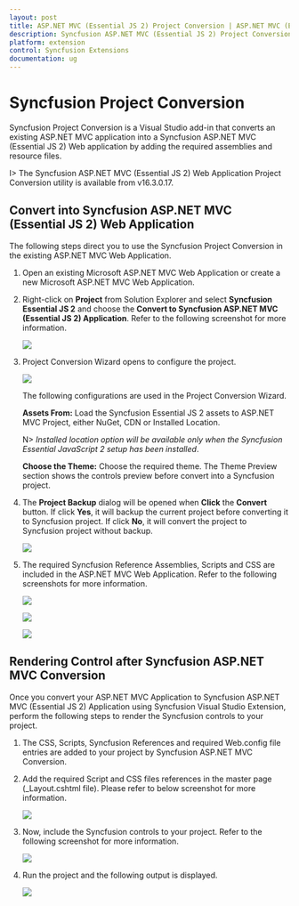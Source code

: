 ```yaml
---
layout: post
title: ASP.NET MVC (Essential JS 2) Project Conversion | ASP.NET MVC (Essential JS 2) | Syncfusion
description: Syncfusion ASP.NET MVC (Essential JS 2) Project Conversion is a Visual Studio add-in that converts an existing ASP.NET MVC application into a Syncfusion ASP.NET MVC (Essential JS 2) Web application by adding the required Essential JS 2 components
platform: extension
control: Syncfusion Extensions
documentation: ug
---
```


# Syncfusion Project Conversion  

Syncfusion Project Conversion is a Visual Studio add-in that converts an existing ASP.NET MVC application into a Syncfusion ASP.NET MVC (Essential JS 2) Web application by adding the required assemblies and resource files.

I> The Syncfusion ASP.NET MVC (Essential JS 2) Web Application Project Conversion utility is available from v16.3.0.17. 

## Convert into Syncfusion ASP.NET MVC (Essential JS 2) Web Application 

The following steps direct you to use the Syncfusion Project Conversion in the existing ASP.NET MVC Web Application.

1. Open an existing Microsoft ASP.NET MVC Web Application or create a new Microsoft ASP.NET MVC Web Application. 

2. Right-click on **Project** from Solution Explorer and select **Syncfusion Essential JS 2** and choose the **Convert to Syncfusion ASP.NET MVC (Essential JS 2) Application**. Refer to the following screenshot for more information.

   ![](Project-Conversion_images/Project-Conversion_img1.jpg)

3. Project Conversion Wizard opens to configure the project.

   ![](Project-Conversion_images/Project-Conversion_img2.jpg)
   
   The following configurations are used in the Project Conversion Wizard.

   **Assets From:** Load the Syncfusion Essential JS 2 assets to ASP.NET MVC Project, either NuGet, CDN or Installed Location.   

   N> *Installed location option will be available only when the Syncfusion Essential JavaScript 2 setup has been installed*.   
   
   **Choose the Theme:** Choose the required theme. The Theme Preview section shows the controls preview before convert into a Syncfusion project.
   
4. The **Project Backup** dialog will be opened when **Click** the **Convert** button. If click **Yes**, it will backup the current project before converting it to Syncfusion project. If click **No**, it will convert the project to Syncfusion project without backup.
    
   ![](Project-Conversion_images/Project-Conversion_img3.jpg)   

5. The required Syncfusion Reference Assemblies, Scripts and CSS are included in the ASP.NET MVC Web Application. Refer to the following screenshots for more information.

   ![](Project-Conversion_images/Project-Conversion_img4.jpg)

   ![](Project-Conversion_images/Project-Conversion_img5.jpg)
   
   ![](Project-Conversion_images/Project-Conversion_img6.jpg)

   
## Rendering Control after Syncfusion ASP.NET MVC Conversion

Once you convert your ASP.NET MVC Application to Syncfusion ASP.NET MVC (Essential JS 2) Application using Syncfusion Visual Studio Extension, perform the following steps to render the Syncfusion controls to your project.

1. The CSS, Scripts, Syncfusion References and required Web.config file entries are added to your project by Syncfusion ASP.NET MVC Conversion.

2. Add the required Script and CSS files references in the master page (_Layout.cshtml file). Please refer to below screenshot for more information.

   ![](Project-Conversion_images\Project-Conversion_img7.jpg)

3. Now, include the Syncfusion controls to your project. Refer to the following screenshot for more information.

   ![](Project-Conversion_images\Project-Conversion_img8.jpg)
   
4. Run the project and the following output is displayed.

   ![](Project-Conversion_images\Project-Conversion_img9.jpg)
   
   
   
